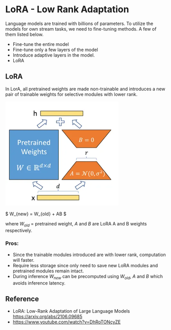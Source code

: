 # LoRA - Low Rank Adaptation

Language models are trained with billions of parameters. To utilize the models for own stream tasks, we need to fine-tuning methods. A few of them listed below.
* Fine-tune the entire model
* Fine-tune only a few layers of the model
* Introduce adaptive layers in the model.
* LoRA

## LoRA
In LorA, all pretrained weights are made non-trainable and introduces a new pair of trainable weights for selective modules with lower rank.

![Figure 1](/features/assets/lora.png) 

$ W_{new} = W_{old} + AB $

where 
$W_{old}$ = pretrained weight, $A$ and $B$ are LoRA A and B weights respectively.

### Pros:
* Since the trainable modules introduced are with lower rank, computation will faster.
* Require less storage since only need to save new LoRA modules and pretrained modules remain intact.
* During inference $W_{new}$ can be precomputed using $W_{old}$, $A$ and $B$ which avoids inference latency.

## Reference

* LoRA: Low-Rank Adaptation of Large Language Models https://arxiv.org/abs/2106.09685
* https://www.youtube.com/watch?v=DhRoTONcyZE 